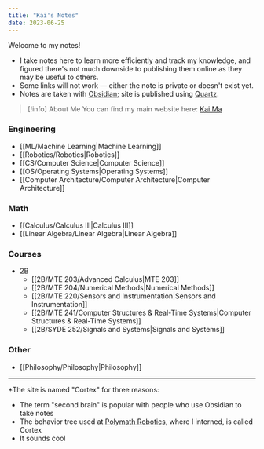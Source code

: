 ```yaml
---
title: "Kai's Notes"
date: 2023-06-25
---
```

Welcome to my notes!
- I take notes here to learn more efficiently and track my knowledge, and figured there's not much downside to publishing them online as they may be useful to others. 
- Some links will not work — either the note is private or doesn't exist yet.
- Notes are taken with [Obsidian](https://obsidian.md); site is published using [Quartz](https://quartz.jzhao.xyz).

>[!info] About Me
>You can find my main website here: [Kai Ma](https://k78ma.github.io)

### Engineering
- [[ML/Machine Learning|Machine Learning]]
- [[Robotics/Robotics|Robotics]]
- [[CS/Computer Science|Computer Science]]
- [[OS/Operating Systems|Operating Systems]]
- [[Computer Architecture/Computer Architecture|Computer Architecture]]

### Math
- [[Calculus/Calculus III|Calculus III]]
- [[Linear Algebra/Linear Algebra|Linear Algebra]]

### Courses
- 2B
	- [[2B/MTE 203/Advanced Calculus|MTE 203]]
	- [[2B/MTE 204/Numerical Methods|Numerical Methods]]
	- [[2B/MTE 220/Sensors and Instrumentation|Sensors and Instrumentation]]
	- [[2B/MTE 241/Computer Structures & Real-Time Systems|Computer Structures & Real-Time Systems]]
	- [[2B/SYDE 252/Signals and Systems|Signals and Systems]] 
### Other
- [[Philosophy/Philosophy|Philosophy]]
---
\*The site is named "Cortex" for three reasons:
- The term "second brain" is popular with people who use Obsidian to take notes
- The behavior tree used at [Polymath Robotics](https://polymathrobotics.com/), where I interned, is called Cortex
- It sounds cool

